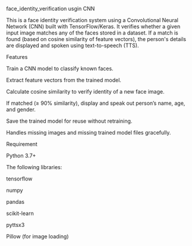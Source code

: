  face_identity_verification usgin CNN


 
This is a face identity verification system using a Convolutional Neural Network (CNN) built with TensorFlow/Keras. It verifies whether a given input image matches any of the faces stored in a dataset. If a match is found (based on cosine similarity of feature vectors), the person's details are displayed and spoken using text-to-speech (TTS).

 Features 

 
Train a CNN model to classify known faces.

Extract feature vectors from the trained model.

Calculate cosine similarity to verify identity of a new face image.

If matched (≥ 90% similarity), display and speak out person’s name, age, and gender.

Save the trained model for reuse without retraining.

Handles missing images and missing trained model files gracefully.

Requirement


Python 3.7+

The following libraries:

tensorflow

numpy

pandas

scikit-learn

pyttsx3

Pillow (for image loading)
